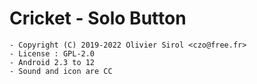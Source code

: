 # Cricket - Solo Button

    - Copyright (C) 2019-2022 Olivier Sirol <czo@free.fr>
    - License : GPL-2.0
    - Android 2.3 to 12
    - Sound and icon are CC

